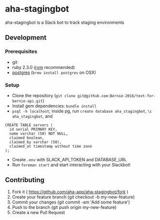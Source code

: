 # aha-stagingbot

aha-stagingbot is a Slack bot to track staging environments

## Development

### Prerequisites

* git
* ruby 2.3.0 ([rvm](https://rvm.io/) recommended)
* [postgres](http://www.postgresql.org/) (`brew install postgres` on OSX)

### Setup

* Clone the repository (`git clone git@github.com:Bernie-2016/text-for-bernie-api.git`)
* Install gem dependencies: `bundle install`
* `psql -h localhost`; inside pg, run `create database aha_stagingbot`, `\c aha_stagingbot`, and 
```
CREATE TABLE servers (
  id serial PRIMARY KEY,
  name varchar (50) NOT NULL,
  claimed boolean,
  claimed_by varchar (50),
  claimed_at timestamp without time zone
);
```
* Create `.env` with SLACK_API_TOKEN and DATABASE_URL
* Run `foreman start` and start interacting with your Slackbot!

## Contributing

1. Fork it ( https://github.com/aha-app/aha-stagingbot/fork )
2. Create your feature branch (git checkout -b my-new-feature)
3. Commit your changes (git commit -am 'Add some feature')
4. Push to the branch (git push origin my-new-feature)
5. Create a new Pull Request

